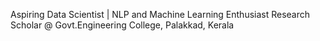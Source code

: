 Aspiring Data Scientist | NLP and Machine Learning Enthusiast
Research Scholar @ Govt.Engineering College, Palakkad, Kerala
